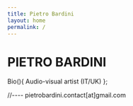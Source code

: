 ```yaml
---
title: Pietro Bardini
layout: home
permalink: /
---
```


# PIETRO BARDINI
Bio(){ 
Audio-visual artist (IT/UK)
};

//---- pietrobardini.contact[at]gmail.com


